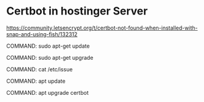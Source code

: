 # Certbot in hostinger Server

https://community.letsencrypt.org/t/certbot-not-found-when-installed-with-snap-and-using-fish/132312

COMMAND: sudo apt-get update

COMMAND: sudo apt-get upgrade

COMMAND: cat /etc/issue

COMMAND: apt update

COMMAND: apt upgrade certbot
